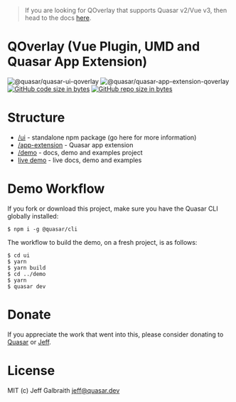 > If you are looking for QOverlay that supports Quasar v2/Vue v3, then head to the docs [here](https://qoverlay.netlify.app/).

QOverlay (Vue Plugin, UMD and Quasar App Extension)
===

![@quasar/quasar-ui-qoverlay](https://img.shields.io/npm/v/@quasar/quasar-ui-qoverlay.svg?label=@quasar/quasar-ui-qoverlay)
![@quasar/quasar-app-extension-qoverlay](https://img.shields.io/npm/v/@quasar/quasar-app-extension-qoverlay.svg?label=@quasar/quasar-app-extension-qoverlay)
[![GitHub code size in bytes](https://img.shields.io/github/languages/code-size/quasarframework/quasar-ui-qoverlay.svg)]()
[![GitHub repo size in bytes](https://img.shields.io/github/repo-size/quasarframework/quasar-ui-qoverlay.svg)]()


# Structure

* [/ui](ui) - standalone npm package (go here for more information)
* [/app-extension](app-extension) - Quasar app extension
* [/demo](demo) - docs, demo and examples project
* [live demo](https://quasarframework.github.io/quasar-ui-qoverlay/docs) - live docs, demo and examples

# Demo Workflow
If you fork or download this project, make sure you have the Quasar CLI globally installed:

```
$ npm i -g @quasar/cli
```

The workflow to build the demo, on a fresh project, is as follows:
```
$ cd ui
$ yarn
$ yarn build
$ cd ../demo
$ yarn
$ quasar dev
```

# Donate
If you appreciate the work that went into this, please consider donating to [Quasar](https://donate.quasar.dev) or [Jeff](https://github.com/sponsors/hawkeye64).

# License
MIT (c) Jeff Galbraith <jeff@quasar.dev>
